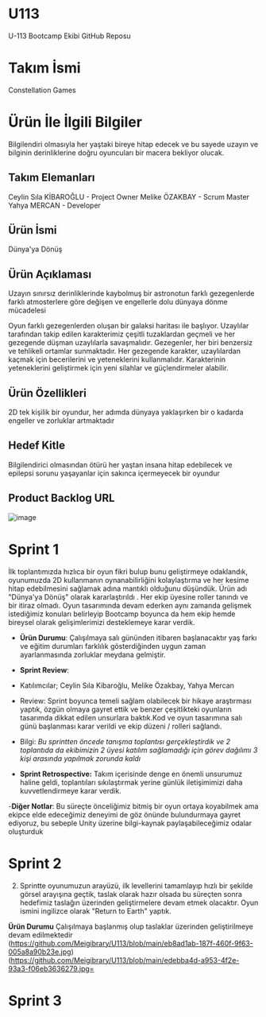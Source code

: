 # U113
U-113 Bootcamp Ekibi GitHub Reposu
# **Takım İsmi**
Constellation Games
# Ürün İle İlgili Bilgiler
Bilgilendiri olmasıyla her yaştaki bireye hitap edecek ve bu sayede uzayın ve bilginin derinliklerine doğru oyuncuları bir macera bekliyor olucak.

## Takım Elemanları

Ceylin Sıla KİBAROĞLU - Project Owner
Melike ÖZAKBAY - Scrum Master
Yahya MERCAN - Developer

## Ürün İsmi

Dünya'ya Dönüş

## Ürün Açıklaması
Uzayın sınırsız derinliklerinde kaybolmuş bir astronotun farklı gezegenlerde farklı atmosterlere göre değişen ve engellerle dolu dünyaya dönme mücadelesi

Oyun farklı gezegenlerden oluşan bir galaksi haritası ile başlıyor. Uzaylılar tarafından takip edilen karakterimiz çeşitli tuzaklardan geçmeli ve her gezegende düşman uzaylılarla savaşmalıdır. Gezegenler, her biri benzersiz ve tehlikeli ortamlar sunmaktadır. Her gezegende karakter, uzaylılardan kaçmak için becerilerini ve yeteneklerini kullanmalıdır. Karakterinin yeteneklerini geliştirmek için yeni silahlar ve güçlendirmeler alabilir. 

## Ürün Özellikleri
2D tek kişilik bir oyundur, her adımda dünyaya yaklaşırken bir o kadarda engeller ve zorluklar artmaktadır

## Hedef Kitle

Bilgilendirici olmasından ötürü her yaştan insana hitap edebilecek ve epilepsi sorunu yaşayanlar için sakınca içermeyecek bir oyundur

## Product Backlog URL

![image](https://github.com/Meigibrary/U113/assets/120041360/96973cb6-71f2-46ff-a386-2f97621881f8)

# Sprint 1 
   İlk toplantımızda hızlıca bir oyun fikri bulup bunu geliştirmeye odaklandık, oyunumuzda 2D kullanmanın oynanabilirliğini kolaylaştırma ve her kesime hitap  edebilmesini sağlamak adına mantıklı olduğunu düşündük.
   Ürün adı "Dünya'ya Dönüş" olarak kararlaştırıldı .
   Her ekip üyesine roller tanındı ve  bir itiraz olmadı.
   Oyun tasarımında  devam ederken aynı zamanda gelişmek istediğimiz konuları belirleyip Bootcamp boyunca da hem ekip hemde bireysel olarak gelişimlerimizi desteklemeye karar verdik.

- **Ürün Durumu**: Çalışılmaya salı gününden itibaren başlanacaktır yaş farkı ve eğitim durumları farklılık gösterdiğinden uygun zaman ayarlanmasında zorluklar meydana gelmiştir.
  
- **Sprint Review**: 
- Katılımcılar; Ceylin Sıla Kibaroğlu, Melike Özakbay, Yahya Mercan
- Review: Sprint boyunca temeli sağlam olabilecek bir hikaye araştırması yaptık, özgün olmaya gayret ettik ve benzer çeşitlikteki oyunların tasarımda dikkat edilen unsurlara baktık.Kod ve oyun tasarımına salı günü başlanması karar verildi ve ekip düzeni / rolleri sağlandı. 
- Bilgi: *Bu sprintten öncede tanışma toplantısı gerçekleştirdik ve 2 toplantıda da ekibimizin 2 üyesi katılım sağlamadığı için görev dağılımı 3 kişi arasında yapılmak zorunda kaldı*

- **Sprint Retrospective:**
 Takım içerisinde denge en önemli unsurumuz haline geldi, toplantıları sıkılaştırmak yerine günlük iletişimimizi daha kuvvetlendirmeye karar verdik.  
 
-**Diğer Notlar**:
Bu süreçte önceliğimiz bitmiş bir oyun ortaya koyabilmek ama ekipce elde edeceğimiz deneyimi de göz önünde bulundurmaya gayret ediyoruz, bu sebeple Unity üzerine bilgi-kaynak paylaşabileceğimiz odalar oluşturduk

# Sprint 2
2. Sprintte oyunumuzun arayüzü, ilk levellerini tamamlayıp hızlı bir şekilde görsel arayışına geçtik, taslak olarak hazır olsada bu süreçten sonra hedefimiz taslağın üzerinden geliştirmelere devam etmek olacaktır.
Oyun ismini ingilizce olarak "Return to Earth" yaptık.


**Ürün Durumu**
Çalışılmaya başlanmış olup taslaklar üzerinden geliştirilmeye devam edilmektedir 
(https://github.com/Meigibrary/U113/blob/main/eb8ad1ab-187f-460f-9f63-005a8a90b23e.jpg)
(https://github.com/Meigibrary/U113/blob/main/edebba4d-a953-4f2e-93a3-f06eb3636279.jpg=


# Sprint 3
